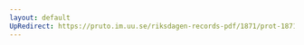 ```yaml
---
layout: default
UpRedirect: https://pruto.im.uu.se/riksdagen-records-pdf/1871/prot-1871--ak--425/prot-1871--ak--425_039.pdf
---
```

